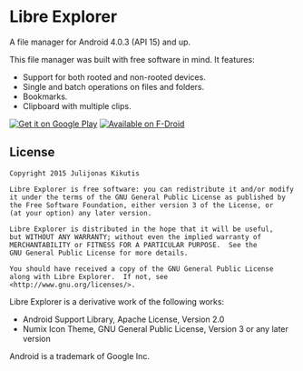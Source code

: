 # Libre Explorer

A file manager for Android 4.0.3 (API 15) and up.

This file manager was built with free software in mind. It features:

* Support for both rooted and non-rooted devices.
* Single and batch operations on files and folders.
* Bookmarks.
* Clipboard with multiple clips.

[![Get it on Google Play](https://developer.android.com/images/brand/en_generic_rgb_wo_60.png)](https://play.google.com/store/apps/details?id=lt.kikutis.libreexplorer)
[![Available on F-Droid](https://f-droid.org/wiki/images/d/d3/F-Droid-button_bigger.png)](https://f-droid.org/repository/browse/?fdid=lt.kikutis.libreexplorer)

## License

    Copyright 2015 Julijonas Kikutis

    Libre Explorer is free software: you can redistribute it and/or modify
    it under the terms of the GNU General Public License as published by
    the Free Software Foundation, either version 3 of the License, or
    (at your option) any later version.
    
    Libre Explorer is distributed in the hope that it will be useful,
    but WITHOUT ANY WARRANTY; without even the implied warranty of
    MERCHANTABILITY or FITNESS FOR A PARTICULAR PURPOSE.  See the
    GNU General Public License for more details.
    
    You should have received a copy of the GNU General Public License
    along with Libre Explorer.  If not, see <http://www.gnu.org/licenses/>.

Libre Explorer is a derivative work of the following works:

* Android Support Library, Apache License, Version 2.0
* Numix Icon Theme, GNU General Public License, Version 3 or any later version

Android is a trademark of Google Inc.
